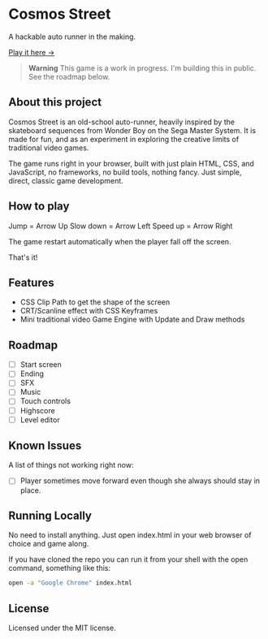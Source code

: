 # Cosmos Street

A hackable auto runner in the making.

[Play it here ->](https://evilpaper.com/cosmos-street/)

> **Warning**
> This game is a work in progress. I'm building this in public.
> See the roadmap below.

## About this project

Cosmos Street is an old-school auto-runner, heavily inspired by the skateboard sequences from Wonder Boy on the Sega Master System. It is made for fun, and as an experiment in exploring the creative limits of traditional video games.

The game runs right in your browser, built with just plain HTML, CSS, and JavaScript, no frameworks, no build tools, nothing fancy. Just simple, direct, classic game development.

## How to play

Jump = Arrow Up
Slow down = Arrow Left
Speed up = Arrow Right

The game restart automatically when the player fall off the screen.

That's it!

## Features

- CSS Clip Path to get the shape of the screen
- CRT/Scanline effect with CSS Keyframes
- Mini traditional video Game Engine with Update and Draw methods

## Roadmap

- [ ] Start screen
- [ ] Ending
- [ ] SFX
- [ ] Music
- [ ] Touch controls
- [ ] Highscore
- [ ] Level editor

## Known Issues

A list of things not working right now:

- [ ] Player sometimes move forward even though she always should stay in place.

## Running Locally

No need to install anything. Just open index.html in your web browser of choice and game along.

If you have cloned the repo you can run it from your shell with the open command, something like this:

```sh
open -a "Google Chrome" index.html
```

## License

Licensed under the MIT license.
